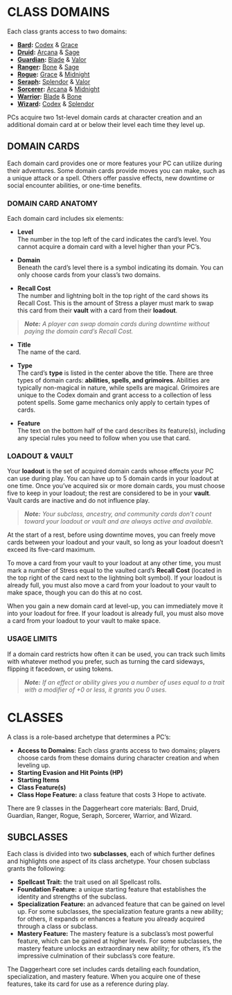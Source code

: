 # CLASS DOMAINS

Each class grants access to two domains:

- **[Bard](../classes/Bard.md):** [Codex](../domains/Codex.md) & [Grace](../domains/Grace.md)
- **[Druid](../classes/Druid.md):** [Arcana](../domains/Arcana.md) & [Sage](../domains/Sage.md)
- **[Guardian](../classes/Guardian.md):** [Blade](../domains/Blade.md) & [Valor](../domains/Valor.md)
- **[Ranger](../classes/Ranger.md):** [Bone](../domains/Bone.md) & [Sage](../domains/Sage.md)
- **[Rogue](../classes/Rogue.md):** [Grace](../domains/Grace.md) & [Midnight](../domains/Midnight.md)
- **[Seraph](../classes/Seraph.md):** [Splendor](../domains/Splendor.md) & [Valor](../domains/Valor.md)
- **[Sorcerer](../classes/Sorcerer.md):** [Arcana](../domains/Arcana.md) & [Midnight](../domains/Midnight.md)
- **[Warrior](../classes/Warrior.md):** [Blade](../domains/Blade.md) & [Bone](../domains/Bone.md)
- **[Wizard](../classes/Wizard.md):** [Codex](../domains/Codex.md) & [Splendor](../domains/Splendor.md)

PCs acquire two 1st-level domain cards at character creation and an additional domain card at or below their level each time they level up.

## DOMAIN CARDS

Each domain card provides one or more features your PC can utilize during their adventures. Some domain cards provide moves you can make, such as a unique attack or a spell. Others offer passive effects, new downtime or social encounter abilities, or one-time benefits.

### DOMAIN CARD ANATOMY

Each domain card includes six elements:

- **Level**  
  The number in the top left of the card indicates the card’s level. You cannot acquire a domain card with a level higher than your PC’s.

- **Domain**  
  Beneath the card’s level there is a symbol indicating its domain. You can only choose cards from your class’s two domains.

- **Recall Cost**  
  The number and lightning bolt in the top right of the card shows its Recall Cost. This is the amount of Stress a player must mark to swap this card from their **vault** with a card from their **loadout**.

> ***Note:*** *A player can swap domain cards during downtime without paying the domain card’s Recall Cost.*

- **Title**  
  The name of the card.

- **Type**  
  The card’s **type** is listed in the center above the title. There are three types of domain cards: **abilities, spells, and grimoires**. Abilities are typically non-magical in nature, while spells are magical. Grimoires are unique to the Codex domain and grant access to a collection of less potent spells. Some game mechanics only apply to certain types of cards.

- **Feature**  
  The text on the bottom half of the card describes its feature(s), including any special rules you need to follow when you use that card.

### LOADOUT & VAULT

Your **loadout** is the set of acquired domain cards whose effects your PC can use during play. You can have up to 5 domain cards in your loadout at one time. Once you’ve acquired six or more domain cards, you must choose five to keep in your loadout; the rest are considered to be in your **vault**. Vault cards are inactive and do not influence play.

> ***Note:*** *Your subclass, ancestry, and community cards don’t count toward your loadout or vault and are always active and available.*

At the start of a rest, before using downtime moves, you can freely move cards between your loadout and your vault, so long as your loadout doesn’t exceed its five-card maximum.

To move a card from your vault to your loadout at any other time, you must mark a number of Stress equal to the vaulted card’s **Recall Cost** (located in the top right of the card next to the lightning bolt symbol). If your loadout is already full, you must also move a card from your loadout to your vault to make space, though you can do this at no cost.

When you gain a new domain card at level-up, you can immediately move it into your loadout for free. If your loadout is already full, you must also move a card from your loadout to your vault to make space.

### USAGE LIMITS

If a domain card restricts how often it can be used, you can track such limits with whatever method you prefer, such as turning the card sideways, flipping it facedown, or using tokens.

> ***Note:*** *If an effect or ability gives you a number of uses equal to a trait with a modifier of +0 or less, it grants you 0 uses.*

# CLASSES

A class is a role-based archetype that determines a PC’s:

- **Access to Domains:** Each class grants access to two domains; players choose cards from these domains during character creation and when leveling up.
- **Starting Evasion and Hit Points (HP)**
- **Starting Items**
- **Class Feature(s)**
- **Class Hope Feature:** a class feature that costs 3 Hope to activate.

There are 9 classes in the Daggerheart core materials: Bard, Druid, Guardian, Ranger, Rogue, Seraph, Sorcerer, Warrior, and Wizard.

## SUBCLASSES

Each class is divided into two **subclasses**, each of which further defines and highlights one aspect of its class archetype. Your chosen subclass grants the following:

- **Spellcast Trait:** the trait used on all Spellcast rolls.
- **Foundation Feature:** a unique starting feature that establishes the identity and strengths of the subclass.
- **Specialization Feature:** an advanced feature that can be gained on level up. For some subclasses, the specialization feature grants a new ability; for others, it expands or enhances a feature you already acquired through a class or subclass.
- **Mastery Feature:** The mastery feature is a subclass’s most powerful feature, which can be gained at higher levels. For some subclasses, the mastery feature unlocks an extraordinary new ability; for others, it’s the impressive culmination of their subclass’s core feature.

The Daggerheart core set includes cards detailing each foundation, specialization, and mastery feature. When you acquire one of these features, take its card for use as a reference during play.
